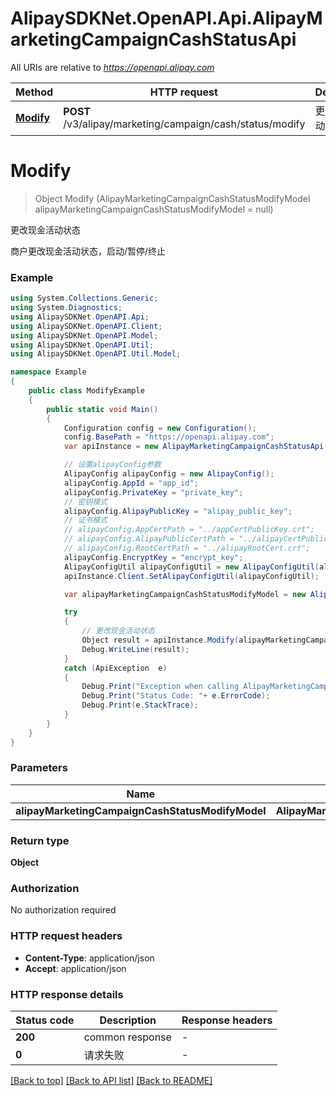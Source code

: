# AlipaySDKNet.OpenAPI.Api.AlipayMarketingCampaignCashStatusApi

All URIs are relative to *https://openapi.alipay.com*

Method | HTTP request | Description
------------- | ------------- | -------------
[**Modify**](AlipayMarketingCampaignCashStatusApi.md#modify) | **POST** /v3/alipay/marketing/campaign/cash/status/modify | 更改现金活动状态


<a name="modify"></a>
# **Modify**
> Object Modify (AlipayMarketingCampaignCashStatusModifyModel alipayMarketingCampaignCashStatusModifyModel = null)

更改现金活动状态

商户更改现金活动状态，启动/暂停/终止

### Example
```csharp
using System.Collections.Generic;
using System.Diagnostics;
using AlipaySDKNet.OpenAPI.Api;
using AlipaySDKNet.OpenAPI.Client;
using AlipaySDKNet.OpenAPI.Model;
using AlipaySDKNet.OpenAPI.Util;
using AlipaySDKNet.OpenAPI.Util.Model;

namespace Example
{
    public class ModifyExample
    {
        public static void Main()
        {
            Configuration config = new Configuration();
            config.BasePath = "https://openapi.alipay.com";
            var apiInstance = new AlipayMarketingCampaignCashStatusApi(config);

            // 设置alipayConfig参数
            AlipayConfig alipayConfig = new AlipayConfig();
            alipayConfig.AppId = "app_id";
            alipayConfig.PrivateKey = "private_key";
            // 密钥模式
            alipayConfig.AlipayPublicKey = "alipay_public_key";
            // 证书模式
            // alipayConfig.AppCertPath = "../appCertPublicKey.crt";
            // alipayConfig.AlipayPublicCertPath = "../alipayCertPublicKey_RSA2.crt";
            // alipayConfig.RootCertPath = "../alipayRootCert.crt";
            alipayConfig.EncryptKey = "encrypt_key";
            AlipayConfigUtil alipayConfigUtil = new AlipayConfigUtil(alipayConfig);
            apiInstance.Client.SetAlipayConfigUtil(alipayConfigUtil);

            var alipayMarketingCampaignCashStatusModifyModel = new AlipayMarketingCampaignCashStatusModifyModel(); // AlipayMarketingCampaignCashStatusModifyModel |  (optional) 

            try
            {
                // 更改现金活动状态
                Object result = apiInstance.Modify(alipayMarketingCampaignCashStatusModifyModel);
                Debug.WriteLine(result);
            }
            catch (ApiException  e)
            {
                Debug.Print("Exception when calling AlipayMarketingCampaignCashStatusApi.Modify: " + e.Message );
                Debug.Print("Status Code: "+ e.ErrorCode);
                Debug.Print(e.StackTrace);
            }
        }
    }
}
```

### Parameters

Name | Type | Description  | Notes
------------- | ------------- | ------------- | -------------
 **alipayMarketingCampaignCashStatusModifyModel** | **AlipayMarketingCampaignCashStatusModifyModel**|  | [optional] 

### Return type

**Object**

### Authorization

No authorization required

### HTTP request headers

 - **Content-Type**: application/json
 - **Accept**: application/json


### HTTP response details
| Status code | Description | Response headers |
|-------------|-------------|------------------|
| **200** | common response |  -  |
| **0** | 请求失败 |  -  |

[[Back to top]](#) [[Back to API list]](../README.md#documentation-for-api-endpoints) [[Back to README]](../README.md)

